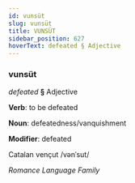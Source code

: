```yaml
---
id: vunsüt
slug: vunsüt
title: VUNSÜT
sidebar_position: 627
hoverText: defeated § Adjective
---
```


### vunsüt

*defeated* **§** Adjective

**Verb**: to be defeated

**Noun**: defeatedness/vanquishment

**Modifier**: defeated

Catalan vençut /vənˈsut/

*Romance Language Family*